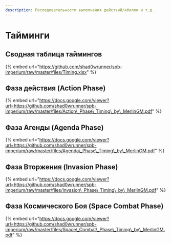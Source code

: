 ```yaml
---
description: Последовательности выполнения действий/абилок и т.д.
---
```


# Тайминги

## Сводная таблица таймингов

{% embed url="https://github.com/shad0wrunner/spb-imperium/raw/master/files/Timing.xlsx" %}

## Фаза действия \(Action Phase\)

{% embed url="https://docs.google.com/viewer?url=https://github.com/shad0wrunner/spb-imperium/raw/master/files/Action\_Phase\_Timing\_by\_MerlinGM.pdf" %}

## Фаза Агенды \(Agenda Phase\)

{% embed url="https://docs.google.com/viewer?url=https://github.com/shad0wrunner/spb-imperium/raw/master/files/Agenda\_Phase\_Timing\_by\_MerlinGM.pdf" %}

## Фаза Вторжения \(Invasion Phase\)

{% embed url="https://docs.google.com/viewer?url=https://github.com/shad0wrunner/spb-imperium/raw/master/files/Invasion\_Phase\_Timing\_by\_MerlinGM.pdf" %}

## Фаза Космического Боя \(Space Combat Phase\)

{% embed url="https://docs.google.com/viewer?url=https://github.com/shad0wrunner/spb-imperium/raw/master/files/Space\_Combat\_Phase\_Timing\_by\_MerlinGM.pdf" %}



